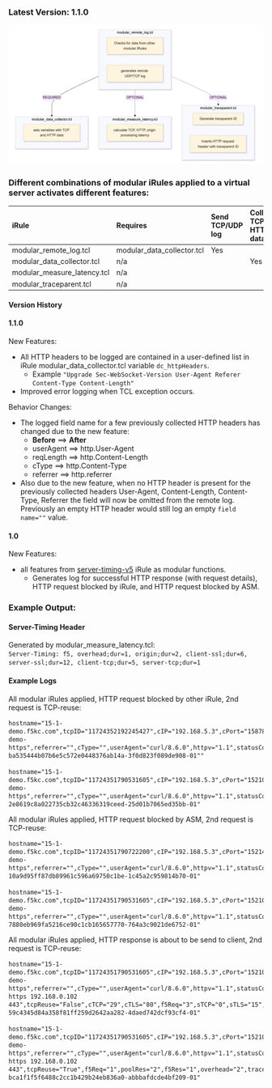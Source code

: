 ### Latest Version: 1.1.0

![alt text](2024-08-15_13-29-20.png)

### Different combinations of modular iRules applied to a virtual server activates different features:

| iRule | Requires | Send TCP/UDP log  | Collects TCP + HTTP data | Calculate/insert server timing latency | Generate/insert traceparent ID |
| :------ | :------ | :----- | :------ | :------ |  :------ |
|  modular_remote_log.tcl  |  modular_data_collector.tcl  |   Yes  |  | | |   
|  modular_data_collector.tcl  |  n/a  | | Yes | | |   
|  modular_measure_latency.tcl  |  n/a  | | | Yes | |   
|  modular_traceparent.tcl  |  n/a  |     |  | | Yes|   

#### Version History

#### 1.1.0

New Features:  
- All HTTP headers to be logged are contained in a user-defined list in iRule modular_data_collector.tcl variable `dc_httpHeaders`.  
    - Example `"Upgrade Sec-WebSocket-Version User-Agent Referer Content-Type Content-Length"`
- Improved error logging when TCL exception occurs.   

Behavior Changes:
- The logged field name for a few previously collected HTTP headers has changed due to the new feature:
    - **Before** ==> **After**
    - userAgent  ==> http.User-Agent
    - reqLength  ==> http.Content-Length
    - cType      ==> http.Content-Type
    - referrer   ==> http.referrer
- Also due to the new feature, when no HTTP header is present for the previously collected headers User-Agent, Content-Length, Content-Type, Referrer the field will now be omitted from the remote log. Previously an empty HTTP header would still log an empty `field name=""` value. 
#### 1.0

New Features:  
- all features from [server-timing-v5](https://raw.githubusercontent.com/megamattzilla/iRules/master/LTM_Server_Timings/) iRule as modular functions.
    - Generates log for successful HTTP response (with request details), HTTP request blocked by iRule, and HTTP request blocked by ASM.   


### Example Output: 
  
#### Server-Timing Header
Generated by modular_measure_latency.tcl:  
`Server-Timing: f5, overhead;dur=1, origin;dur=2, client-ssl;dur=6, server-ssl;dur=12, client-tcp;dur=5, server-tcp;dur=1`

#### Example Logs

All modular iRules applied, HTTP request blocked by other iRule, 2nd request is TCP-reuse: 
```
hostname="15-1-demo.f5kc.com",tcpID="11724352192245427",cIP="192.168.5.3",cPort="15878",uri="/bad",host="192.168.1.11",method="GET",reqLength="0",vs="/Common/asm-demo-https",referrer="",cType="",userAgent="curl/8.6.0",httpv="1.1",statusCode="403",vip="192.168.1.11",iRuleBlock="True",tcpReuse="False",cTCP="4",cTLS="77",traceparent="00-ba535444b07b6e5c572e0448376ab14a-3f0d823f089de908-01""
  
hostname="15-1-demo.f5kc.com",tcpID="11724351790531605",cIP="192.168.5.3",cPort="15210",uri="/bad",host="192.168.1.11",method="GET",reqLength="0",vs="/Common/asm-demo-https",referrer="",cType="",userAgent="curl/8.6.0",httpv="1.1",statusCode="403",vip="192.168.1.11",iRuleBlock="True",tcpReuse="True",traceparent="00-2e8619c8a022735cb32c46336319ceed-25d01b7065ed35bb-01"
```


All modular iRules applied, HTTP request blocked by ASM, 2nd request is TCP-reuse:
``` 
hostname="15-1-demo.f5kc.com",tcpID="11724351790722200",cIP="192.168.5.3",cPort="15214",uri="/passwd",host="192.168.1.11",method="GET",reqLength="0",vs="/Common/asm-demo-https",referrer="",cType="",userAgent="curl/8.6.0",httpv="1.1",statusCode="403",vip="192.168.1.11",asmBlock="True",tcpReuse="False",cTCP="4",cTLS="5",f5Req="1",traceparent="00-10a9d95ff87db89961c596a69750c1be-1c45a2c959814b70-01"
 
hostname="15-1-demo.f5kc.com",tcpID="11724351790531605",cIP="192.168.5.3",cPort="15210",uri="/passwd",host="192.168.1.11",method="GET",reqLength="0",vs="/Common/asm-demo-https",referrer="",cType="",userAgent="curl/8.6.0",httpv="1.1",statusCode="403",vip="192.168.1.11",asmBlock="True",tcpReuse="True",f5Req="1",traceparent="00-7880eb969fa5216ce90c1cb165657770-764a3c9021de6752-01"
```


All modular iRules applied, HTTP response is about to be send to client, 2nd request is TCP-reuse: 
```
hostname="15-1-demo.f5kc.com",tcpID="11724351790531605",cIP="192.168.5.3",cPort="15210",uri="/",host="192.168.1.11",method="GET",reqLength="0",vs="/Common/asm-demo-https",referrer="",cType="",userAgent="curl/8.6.0",httpv="1.1",statusCode="200",http.response_content_length="0",pool="/Common/nginx-https 192.168.0.102 443",tcpReuse="False",cTCP="29",cTLS="80",f5Req="3",sTCP="0",sTLS="15",poolRes="2",f5Res="1",overhead="4",traceparent="00-59c4345d84a358f81ff259d2642aa282-4daed742dcf93cf4-01"
  
hostname="15-1-demo.f5kc.com",tcpID="11724351790531605",cIP="192.168.5.3",cPort="15210",uri="/",host="192.168.1.11",method="GET",reqLength="0",vs="/Common/asm-demo-https",referrer="",cType="",userAgent="curl/8.6.0",httpv="1.1",statusCode="200",http.response_content_length="0",pool="/Common/nginx-https 192.168.0.102 443",tcpReuse="True",f5Req="1",poolRes="2",f5Res="1",overhead="2",traceparent="00-bca1f1f5f6488c2cc1b429b24eb836a0-abbbafdcde4bf209-01"
```
